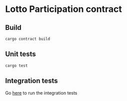 # Lotto Participation contract

## Build

```shell
cargo contract build
```

## Unit tests

```shell
cargo test
```

## Integration tests

Go [here](../../integration_tests/README.md) to run the integration tests 